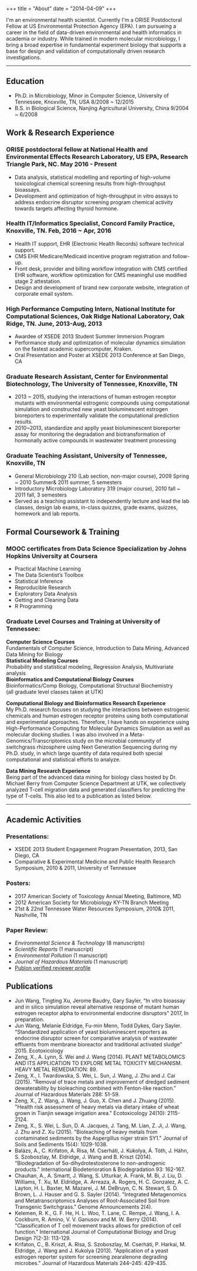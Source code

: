 +++
title = "About"
date = "2014-04-09"
+++



I'm an environmental health scientist. Currently I'm a ORISE Postdoctoral Fellow at US Environmental Protection Agency (EPA). I am pursueing a career in the field of data-driven environmental and health informatics in academia or industry. While trained in modern molecular microbiology, I bring a broad expertise in fundamental experiment biology that supports a base for design and validation of computationally driven research investigations.

-------

## Education
- Ph.D. in Microbiology, Minor in Computer Science, University of Tennessee, Knoxville, TN, USA 8/2008 ~ 12/2015  
- B.S. in Biological Science, Nanjing Agricultural University, China 9/2004 ~ 6/2008



## Work & Research Experience

### ORISE postdoctoral fellow at National Health and Environmental Effects Research Laboratory, US EPA, Research Triangle Park, NC. May 2016 - Present
-	Data analysis, statistical modelling and reporting of high-volume toxicological chemical screening results from high-throughput bioassays.
-	Development and optimization of high-throughput in vitro assays to address endocrine disruptor screening program chemical activity towards targets affecting thyroid hormone.  

### Health IT/Informatics Specialist, Concord Family Practice, Knoxville, TN.  Feb, 2016 ~ Apr, 2016  
-	Health IT support, EHR (Electronic Health Records) software technical support.
-	CMS EHR Medicare/Medicaid incentive program registration and follow-up. 
-	Front desk, provider and billing workflow integration with CMS certified EHR software, workflow optimization for CMS meaningful use modified stage 2 attestation. 
-	Design and development of brand new corporate website, integration of corporate email system.  

### High Performance Computing Intern, National Institute for Computational Sciences, Oak Ridge National Laboratory, Oak Ridge, TN. June, 2013-Aug, 2013  
-	Awardee of XSEDE 2013 Student Summer Immersion Program
-	Performance study and optimization of molecular dynamics simulation on the fastest academic supercomputer, Kraken.
-	Oral Presentation and Poster at XSEDE 2013 Conference at San Diego, CA  

###	Graduate Research Assistant, Center for Environmental Biotechnology, The University of Tennessee, Knoxville, TN  
-	2013 ~ 2015, studying the interactions of human estrogen receptor mutants with environmental estrogenic compounds using computational simulation and constructed new yeast bioluminescent estrogen bioreporters to experimentally validate the computational prediction results.
-	2010~2013, standardize and applly yeast bioluminescent bioreporter assay for monitoring the degradation and biotransformation of hormonally active compounds in wastewater treatment processing

### Graduate Teaching Assistant, University of Tennessee, Knoxville, TN  
-	General Microbiology 210 (Lab section, non-major course), 2009 Spring ~ 2010 Summer& 2011 summer, 5 semesters
-	Introductory Microbiology Laboratory 319 (major course), 2010 fall ~ 2011 fall, 3 semesters
-	Served as a teaching assistant to independently lecture and lead the lab classes, design lab exams, in-class quizzes, grade exams, quizzes, homework and lab reports.   



## Formal Coursework & Training
### MOOC certificates from Data Science Specialization by Johns Hopkins University at Coursera  

- Practical Machine Learning
- The Data Scientist’s Toolbox
- Statistical Inference
- Reproducible Research
- Exploratory Data Analysis
- Getting and Cleaning Data
- R Programming

### Graduate Level Courses and Training at University of Tennessee:
**Computer Science Courses**  
Fundamentals of Computer Science, Introduction to Data Mining, Advanced Data Mining for Biology   
**Statistical Modeling Courses**   
Probability and statistical modeling, Regression Analysis, Multivariate analysis   
**Bioinformatics and Computational Biology Courses**  
Bioinformatics/Comp Biology, Computational Structural Biochemistry    
(all graduate level classes taken at UTK)  

**Computational Biology and Bioinformatics Research Experience**  
My Ph.D. research focuses on studying the interactions between estrogenic chemicals and human estrogen receptor proteins using both computational and experimental approaches. Therefore, I have hands on experience using High-Performance Computing for Molecular Dynamics Simulation as well as molecular docking studies. I was also involved in a Meta-Genomics/Transcriptomics study on the microbial community of switchgrass rhizosphere using Next Generation Sequencing during my Ph.D. study, in which large quantity of data required both special computational and statistical efforts to analyze. 

**Data Mining Research Experience**  
Being part of the advanced data mining for biology class hosted by Dr. Michael Berry from Computer Science Department at UTK, we collectively analyzed T-cell migration data and generated classifiers for predicting the type of T-cells. This also led to a publication as listed below. 

----------
## Academic Activities
### Presentations: 
-	XSEDE 2013 Student Engagement Program Presentation, 2013, San Diego, CA
-	Comparative & Experimental Medicine and Public Health Research Symposium, 2010 & 2011, University of Tennessee

### Posters: 
-	2017 American Society of Toxicology Annual Meeting, Baltimore, MD
-	2012 American Society for Microbiology KY-TN Branch Meeting
-	21st & 22nd Tennessee Water Resources Symposium, 2010& 2011, Nashville, TN

### Paper Review:
- *Environmental Science & Technology* (8 manuscripts)  
- *Scientific Reports* (1 manuscript) 
- *Environmental Pollution* (1 manuscript) 
- *Journal of Hazardous Materials* (1 manuscript)
- [Publon verified reviewer profile](https://publons.com/a/1203565/)





## Publications
-	Jun Wang, Tingting Xu, Jerome Baudry, Gary Sayler, “In vitro bioassay and in silico simulation reveal alternative response of mutant human estrogen receptor alpha to environmental endocrine disruptors” 2017, In preparation. 
-	Jun Wang, Melanie Eldridge, Fu-min Menn, Todd Dykes, Gary Sayler. “Standardized application of yeast bioluminescent reporters as endocrine disruptor screen for comparative analysis of wastewater effluents from membrane bioreactor and traditional activated sludge” 2015. Ecotoxicology
-	Zeng, X., A. Lynn, S. Wei and J. Wang (2014). PLANT METABOLOMICS AND ITS APPLICATION TO EXPLORE METAL TOXICITY MECHANISM. HEAVY METAL REMEDIATION: 89.
-	Zeng, X., I. Twardowska, S. Wei, L. Sun, J. Wang, J. Zhu and J. Cai (2015). "Removal of trace metals and improvement of dredged sediment dewaterability by bioleaching combined with Fenton-like reaction." Journal of Hazardous Materials 288: 51-59.
-	Zeng, X., Z. Wang, J. Wang, J. Guo, X. Chen and J. Zhuang (2015). "Health risk assessment of heavy metals via dietary intake of wheat grown in Tianjin sewage irrigation area." Ecotoxicology 24(10): 2115-2124.
-	Zeng, X., S. Wei, L. Sun, D. A. Jacques, J. Tang, M. Lian, Z. Ji, J. Wang, J. Zhu and Z. Xu (2015). "Bioleaching of heavy metals from contaminated sediments by the Aspergillus niger strain SY1." Journal of Soils and Sediments 15(4): 1029-1038.
-	Balázs, A., C. Krifaton, A. Risa, M. Cserháti, J. Kukolya, Á. Tóth, J. Háhn, S. Szoboszlay, M. Eldridge, J. Wang and B. Kriszt (2014). "Biodegradation of 5α-dihydrotestosterone to non-androgenic products." International Biodeterioration & Biodegradation 93: 162-167.
-	Chauhan, A., A. Smartt, J. Wang, S. Utturkar, A. Frank, M. Bi, J. Liu, D. Williams, T. Xu, M. Eldridge, A. Arreaza, A. Rogers, H. C. Gonzalez, A. C. Layton, H. L. Baxter, M. Mazarei, J. M. DeBruyn, C. N. Stewart, S. D. Brown, L. J. Hauser and G. S. Sayler (2014). "Integrated Metagenomics and Metatranscriptomics Analyses of Root-Associated Soil from Transgenic Switchgrass." Genome Announcements 2(4).
-	Kelemen, R. K., G. F. He, H. L. Woo, T. Lane, C. Rempe, J. Wang, I. A. Cockburn, R. Amino, V. V. Ganusov and M. W. Berry (2014). "Classification of T cell movement tracks allows for prediction of cell function." International Journal of Computational Biology and Drug Design 7(2-3): 113-129.
-	Krifaton, C., B. Kriszt, A. Risa, S. Szoboszlay, M. Cserháti, P. Harkai, M. Eldridge, J. Wang and J. Kukolya (2013). "Application of a yeast estrogen reporter system for screening zearalenone degrading microbes." Journal of Hazardous Materials 244–245: 429-435.

